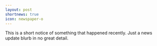 ```yaml
---
layout: post
shortnews: true
icon: newspaper-o
---
```

This is a short notice of something that happened recently. Just a news update blurb in no great detail.
